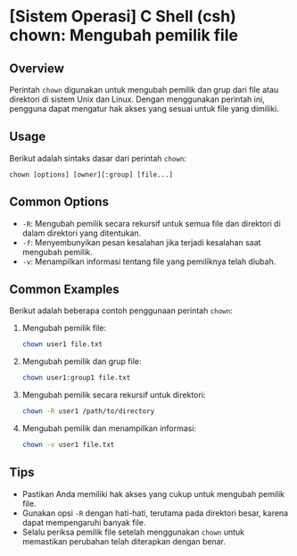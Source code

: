 # [Sistem Operasi] C Shell (csh) chown: Mengubah pemilik file

## Overview
Perintah `chown` digunakan untuk mengubah pemilik dan grup dari file atau direktori di sistem Unix dan Linux. Dengan menggunakan perintah ini, pengguna dapat mengatur hak akses yang sesuai untuk file yang dimiliki.

## Usage
Berikut adalah sintaks dasar dari perintah `chown`:

```
chown [options] [owner][:group] [file...]
```

## Common Options
- `-R`: Mengubah pemilik secara rekursif untuk semua file dan direktori di dalam direktori yang ditentukan.
- `-f`: Menyembunyikan pesan kesalahan jika terjadi kesalahan saat mengubah pemilik.
- `-v`: Menampilkan informasi tentang file yang pemiliknya telah diubah.

## Common Examples
Berikut adalah beberapa contoh penggunaan perintah `chown`:

1. Mengubah pemilik file:
   ```bash
   chown user1 file.txt
   ```

2. Mengubah pemilik dan grup file:
   ```bash
   chown user1:group1 file.txt
   ```

3. Mengubah pemilik secara rekursif untuk direktori:
   ```bash
   chown -R user1 /path/to/directory
   ```

4. Mengubah pemilik dan menampilkan informasi:
   ```bash
   chown -v user1 file.txt
   ```

## Tips
- Pastikan Anda memiliki hak akses yang cukup untuk mengubah pemilik file.
- Gunakan opsi `-R` dengan hati-hati, terutama pada direktori besar, karena dapat mempengaruhi banyak file.
- Selalu periksa pemilik file setelah menggunakan `chown` untuk memastikan perubahan telah diterapkan dengan benar.